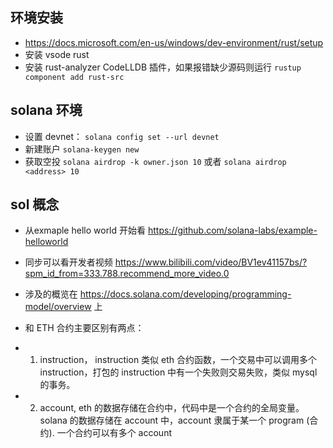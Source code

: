 ## 环境安装

- https://docs.microsoft.com/en-us/windows/dev-environment/rust/setup
- 安装 vsode rust
- 安装 rust-analyzer CodeLLDB 插件，如果报错缺少源码则运行 `rustup component add rust-src`

## solana 环境
 - 设置 devnet： `solana config set --url devnet`
 - 新建账户 `solana-keygen new`
 - 获取空投 `solana airdrop -k owner.json 10` 或者 `solana airdrop <address> 10`


## sol 概念
 - 从exmaple hello world 开始看 https://github.com/solana-labs/example-helloworld
 - 同步可以看开发者视频 https://www.bilibili.com/video/BV1ev41157bs/?spm_id_from=333.788.recommend_more_video.0

 - 涉及的概览在 https://docs.solana.com/developing/programming-model/overview 上
 - 和 ETH 合约主要区别有两点：
  -  1. instruction， instruction 类似 eth 合约函数，一个交易中可以调用多个 instruction，打包的 instruction 中有一个失败则交易失败，类似 mysql 的事务。
  -  2. account, eth 的数据存储在合约中，代码中是一个合约的全局变量。 solana 的数据存储在 account 中，account 隶属于某一个 program (合约). 一个合约可以有多个 account


